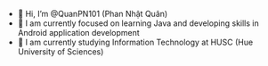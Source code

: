 - 👋 Hi, I’m @QuanPN101 (Phan Nhật Quân)
- 👀 I am currently focused on learning Java and developing skills in Android application development
- 🌱 I am currently studying Information Technology at HUSC (Hue University of Sciences)
<!---
QuanPN101/QuanPN101 is a ✨ special ✨ repository because its `README.md` (this file) appears on your GitHub profile.
You can click the Preview link to take a look at your changes.
--->
